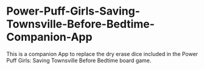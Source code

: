 # Power-Puff-Girls-Saving-Townsville-Before-Bedtime-Companion-App
This is a companion App to replace the dry erase dice included in the Power Puff Girls: Saving Townsville Before Bedtime board game.
